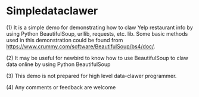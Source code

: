# Simpledataclawer

(1) It is a simple demo for demonstrating how to claw Yelp restaurant info by using Python BeautifulSoup, urllib, requests, etc. lib. Some basic methods used in this demonstration could be found from https://www.crummy.com/software/BeautifulSoup/bs4/doc/.

(2) It may be useful for newbird to know how to use BeautifulSoup to claw data online by using Python BeautifulSoup

(3) This demo is not prepared for high level data-clawer programmer.

(4) Any comments or feedback are welcome
